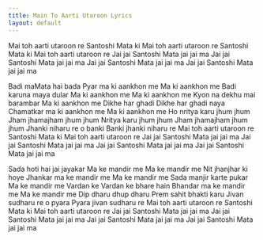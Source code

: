 ```yaml
---
title: Main To Aarti Utaroon Lyrics
layout: default
---
```

Mai toh aarti utaroon re
Santoshi Mata ki
Mai toh aarti utaroon re
Santoshi Mata ki
Mai toh aarti utaroon re
Jai jai Santoshi Mata jai jai ma
Jai jai Santoshi Mata jai jai ma
Jai jai Santoshi Mata jai jai ma
Jai jai Santoshi Mata jai jai ma

Badi maMata hai bada
Pyar ma ki aankhon me
Ma ki aankhon me
Badi karuna maya dular
Ma ki aankhon me
Ma ki aankhon me
Kyon na dekhu mai barambar
Ma ki aankhon me
Dikhe har ghadi
Dikhe har ghadi naya
Chamatkar ma ki aankhon me
Ma ki aankhon me
Ho nritya karu jhum jhum
Jham jhamajham jhum jhum
Nritya karu jhum jhum
Jham jhamajham jhum jhum
Jhanki niharu re o banki
Banki jhanki niharu re
Mai toh aarti utaroon re
Santoshi Mata ki
Mai toh aarti utaroon re
Jai jai Santoshi Mata jai jai ma
Jai jai Santoshi Mata jai jai ma
Jai jai Santoshi Mata jai jai ma
Jai jai Santoshi Mata jai jai ma

Sada hoti hai jai jayakar
Ma ke mandir me
Ma ke mandir me
Nit jhanjhar ki hoye
Jhankar ma ke mandir me
Ma ke mandir me
Sada manjir karte pukar
Ma ke mandir me
Vardan ke
Vardan ke bhare hain
Bhandar ma ke mandir me
Ma ke mandir me
Dip dharu dhup dharu
Prem sahit bhakti karu
Jivan sudharu re o pyara
Pyara jivan sudharu re
Mai toh aarti utaroon re
Santoshi Mata ki
Mai toh aarti utaroon re
Jai jai Santoshi Mata jai jai ma
Jai jai Santoshi Mata jai jai ma
Jai jai Santoshi Mata jai jai ma
Jai jai Santoshi Mata jai jai ma
